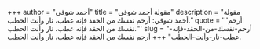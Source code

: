 +++
author = "أحمد شوقي"
title = "مقولة أحمد شوقي"
description = "مقولة أحمد شوقي: أرحم نفسك من الحقد فإنه عطب، نار وأنت الحطب."
quote = '''أرحم نفسك من الحقد فإنه عطب، نار وأنت الحطب.''' 
slug = "أرحم-نفسك-من-الحقد-فإنه-عطب-نار-وأنت-الحطب"
+++
أرحم نفسك من الحقد فإنه عطب، نار وأنت الحطب.
